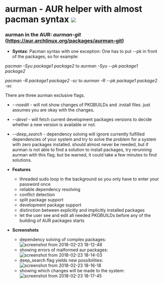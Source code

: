 # aurman - AUR helper with almost pacman syntax ![](https://travis-ci.org/polygamma/aurman.svg?branch=master)

### **aurman** in the AUR: *aurman-git* (https://aur.archlinux.org/packages/aurman-git)

- **Syntax**:
Pacman syntax with one exception: One has to put *--pk* in front of the packages,
so for example:

*pacman -Syu package1 package2* to *aurman -Syu --pk package1 package2*

*pacman -R package1 package2 -sc* to *aurman -R --pk package1 package2 -sc*

There are three aurman exclusive flags.

- *--noedit* - will not show changes of PKGBUILDs and .install files. just assumes you are okay with the changes.

- *--devel* - will fetch current development packages versions to decide whether a new version is available or not.

- *--deep_search* - dependency solving will ignore currently fulfilled dependencies of your system and try to solve the problem for a system with zero packages installed.
should almost never be needed, but if aurman is not able to find a solution to install packages, try rerunning aurman with this flag.
but be warned, it could take a few minutes to find solutions.

- **Features**

  - threaded sudo loop in the background so you only have to enter your password once
  - reliable dependency resolving
  - conflict detection
  - split package support
  - development package support
  - distinction between explicitly and implicitly installed packages
  - let the user see and edit all needed PKGBUILDs before any of the building of AUR packages starts

- **Screenshots**
  - dependency solving of complex packages: ![screenshot from 2018-02-23 18-12-48](https://user-images.githubusercontent.com/20651500/36606841-2c28de78-18c5-11e8-8df7-c123536121db.png)
  - showing errors of malformed aur packages: ![screenshot from 2018-02-23 18-14-03](https://user-images.githubusercontent.com/20651500/36606912-593c8c52-18c5-11e8-85f2-d38895c60e70.png)
  - deep_search flag yields new possibilities: ![screenshot from 2018-02-23 18-16-18](https://user-images.githubusercontent.com/20651500/36607016-aa9736e2-18c5-11e8-9684-59a4f3352746.png)
  - showing which changes will be made to the system: ![screenshot from 2018-02-23 18-17-45](https://user-images.githubusercontent.com/20651500/36607080-def95582-18c5-11e8-9030-df28efc2d180.png)
